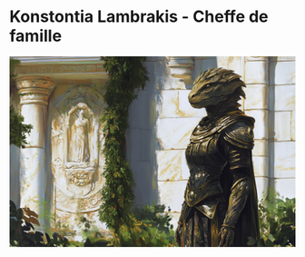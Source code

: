 # Konstontia Lambrakis - Cheffe de famille
![Konstantia Lambrakis](../../../_images/KonstantiaLambrakis.png)